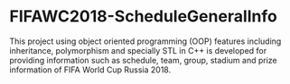# FIFAWC2018-ScheduleGeneralInfo
This project using object oriented programming (OOP) features including inheritance, polymorphism and specially STL in C++ is developed for providing information such as schedule, team, group, stadium and prize information of FIFA World Cup Russia 2018.

